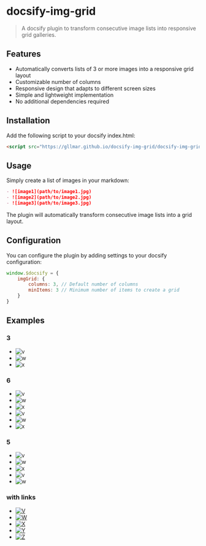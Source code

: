 # docsify-img-grid

> A docsify plugin to transform consecutive image lists into responsive grid galleries.

## Features

- Automatically converts lists of 3 or more images into a responsive grid layout
- Customizable number of columns
- Responsive design that adapts to different screen sizes
- Simple and lightweight implementation
- No additional dependencies required

## Installation

Add the following script to your docsify index.html:

```html
<script src="https://gllmar.github.io/docsify-img-grid/docsify-img-grid.js"></script>
```

## Usage

Simply create a list of images in your markdown:

```markdown
- ![image1](path/to/image1.jpg)
- ![image2](path/to/image2.jpg)
- ![image3](path/to/image3.jpg)
```

The plugin will automatically transform consecutive image lists into a grid layout.

## Configuration

You can configure the plugin by adding settings to your docsify configuration:

```javascript
window.$docsify = {
    imgGrid: {
        columns: 3, // Default number of columns
        minItems: 3 // Minimum number of items to create a grid
    }
}
```

## Examples


### 3 

* ![v](https://fakeimg.pl/400x400?text=V) 
* ![w](https://fakeimg.pl/400x400?text=W)
* ![x](https://fakeimg.pl/400x400?text=X)


### 6 

* ![v](https://fakeimg.pl/400x400?text=V) 
* ![w](https://fakeimg.pl/400x400?text=W)
* ![x](https://fakeimg.pl/400x400?text=X)
* ![v](https://fakeimg.pl/400x400?text=V) 
* ![w](https://fakeimg.pl/400x400?text=W)
* ![x](https://fakeimg.pl/400x400?text=X)


### 5

* ![v](https://fakeimg.pl/400x400?text=V) 
* ![w](https://fakeimg.pl/400x400?text=W)
* ![x](https://fakeimg.pl/400x400?text=X)
* ![v](https://fakeimg.pl/400x400?text=V) 
* ![w](https://fakeimg.pl/400x400?text=W)

### with links

* [![V]( https://fakeimg.pl/400x400?text=V)](https://fakeimg.pl/400x400?text=V)
* [![W]( https://fakeimg.pl/400x400?text=W)](https://fakeimg.pl/400x400?text=w)
* [![X]( https://fakeimg.pl/400x400?text=X)](https://fakeimg.pl/400x400?text=x)
* [![Y]( https://fakeimg.pl/400x400?text=Y)](https://fakeimg.pl/400x400?text=y)
* [![Z]( https://fakeimg.pl/400x400?text=Z)](https://fakeimg.pl/400x400?text=z)

